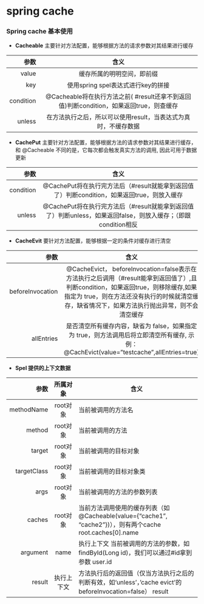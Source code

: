 # spring cache


### Spring cache 基本使用

- **Cacheable**
    主要针对方法配置，能够根据方法的请求参数对其结果进行缓存

| 参数 | 含义 |
| ---: | :----: |
| value   | 缓存所属的明明空间，即前缀|
| key     | 使用spring spel表达式进行key的拼接|
| condition | @Cacheable将在执行方法之前( #result还拿不到返回值)判断condition，如果返回true，则查缓存|
| unless  | 在方法执行之后，所以可以使用result，当表达式为真时，不缓存数据|


- **CachePut**
    主要针对方法配置，能够根据方法的请求参数对其结果进行缓存，和 @Cacheable 不同的是，它每次都会触发真实方法的调用, 因此可用于数据更新

| 参数 | 含义 |
| ---: | :----: |
| condition | @CachePut将在执行完方法后（#result就能拿到返回值了）判断condition，如果返回true，则放入缓存|
| unless  | @CachePut将在执行完方法后（#result就能拿到返回值了）判断unless，如果返回false，则放入缓存；（即跟condition相反|

- **CacheEvit**
    要针对方法配置，能够根据一定的条件对缓存进行清空

| 参数 | 含义 |
| ---: | :----: |
| beforeInvocation | @CacheEvict， beforeInvocation=false表示在方法执行之后调用（#result能拿到返回值了）,且判断condition，如果返回true，则移除缓存,如果指定为 true，则在方法还没有执行的时候就清空缓存，缺省情况下，如果方法执行抛出异常，则不会清空缓存 |
| allEntries  |      是否清空所有缓存内容，缺省为 false，如果指定为 true，则方法调用后将立即清空所有缓存, 示例： @CachEvict(value=”testcache”,allEntries=true) |

- **Spel 提供的上下文数据**

| 参数 |所属对象| 含义 |
| ---: | :----:| ---- |
| methodName |	root对象|	当前被调用的方法名	|
| method |  	root对象|	当前被调用的方法	|
| target |	root对象|	当前被调用的目标对象	|
| targetClass |	root对象|	当前被调用的目标对象类	|
| args |	root对象|	当前被调用的方法的参数列表	|
| caches |	root对象|	当前方法调用使用的缓存列表（如@Cacheable(value={“cache1”, “cache2”})），则有两个cache	root.caches[0].name|
| argument | name|	执行上下文	当前被调用的方法的参数，如findById(Long id)，我们可以通过#id拿到参数	user.id|
| result |	执行上下文	|方法执行后的返回值（仅当方法执行之后的判断有效，如‘unless’，’cache evict’的beforeInvocation=false）	result|
